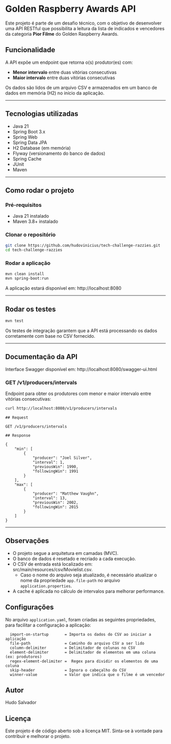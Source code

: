 # Golden Raspberry Awards API

Este projeto é parte de um desafio técnico, com o objetivo de desenvolver uma API RESTful que possibilita a leitura da lista de indicados e vencedores da categoria **Pior Filme** do Golden Raspberry Awards.

## Funcionalidade

A API expõe um endpoint que retorna o(s) produtor(es) com:

- **Menor intervalo** entre duas vitórias consecutivas
- **Maior intervalo** entre duas vitórias consecutivas

Os dados são lidos de um arquivo CSV e armazenados em um banco de dados em memória (H2) no início da aplicação.

---

## Tecnologias utilizadas

- Java 21
- Spring Boot 3.x
- Spring Web
- Spring Data JPA
- H2 Database (em memória)
- Flyway (versionamento do banco de dados)
- Spring Cache
- JUnit
- Maven

---

## Como rodar o projeto

### Pré-requisitos

- Java 21 instalado
- Maven 3.8+ instalado

### Clonar o repositório

```bash
git clone https://github.com/hudovinicius/tech-challenge-razzies.git
cd tech-challenge-razzies
```

### Rodar a aplicação
```bash
mvn clean install
mvn spring-boot:run
```
A aplicação estará disponível em: http://localhost:8080

---

## Rodar os testes
```bash
mvn test
```
Os testes de integração garantem que a API está processando os dados corretamente com base no CSV fornecido.

---
## Documentação da API
Interface Swagger disponível em: http://localhost:8080/swagger-ui.html

### GET /v1/producers/intervals 
Endpoint para obter os produtores com menor e maior intervalo entre vitórias consecutivas:

```bash
curl http://localhost:8080/v1/producers/intervals
```

```http
## Request

GET /v1/producers/intervals

## Response

{
    "min": [
        {
            "producer": "Joel Silver",
            "interval": 1,
            "previousWin": 1990,
            "followingWin": 1991
        }
    ],
    "max": [
        {
            "producer": "Matthew Vaughn",
            "interval": 13,
            "previousWin": 2002,
            "followingWin": 2015
        }
    ]
}
```

---
## Observações
- O projeto segue a arquitetura em camadas (MVC).
- O banco de dados é resetado e recriado a cada execução.
- O CSV de entrada está localizado em: src/main/resources/csv/Movielist.csv.
  - Caso o nome do arquivo seja atualizado, é necessário atualizar o nome da propriedade `app.file-path` no arquivo `application.properties`.
- A cache é aplicada no cálculo de intervalos para melhorar performance.

## Configurações
No arquivo `application.yaml`, foram criadas as seguintes propriedades, para facilitar a configuração a aplicação:

```properties
  import-on-startup       = Importa os dados do CSV ao iniciar a aplicação
  file-path               = Caminho do arquivo CSV a ser lido
  column-delimiter        = Delimitador de colunas no CSV
  element-delimiter       = Delimitador de elementos em uma coluna (ex: produtores)
  regex-element-delimiter =  Regex para dividir os elementos de uma coluna
  skip-header             = Ignora o cabeçalho do CSV
  winner-value            = Valor que indica que o filme é um vencedor
```

## Autor
Hudo Salvador

## Licença
Este projeto é de código aberto sob a licença MIT. Sinta-se à vontade para contribuir e melhorar o projeto.